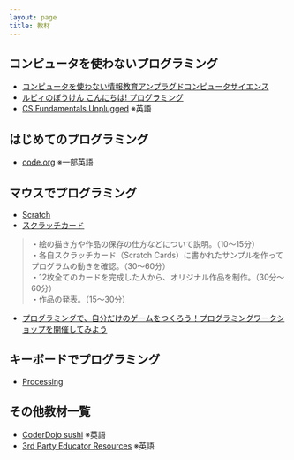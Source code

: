 ```yaml
---
layout: page
title: 教材
---
```


## コンピュータを使わないプログラミング

* [コンピュータを使わない情報教育アンプラグドコンピュータサイエンス](https://www.amazon.co.jp/dp/490401300X/)
* [ルビィのぼうけん こんにちは! プログラミング](https://www.amazon.co.jp/dp/4798143499/)
* [CS Fundamentals Unplugged](https://code.org/curriculum/unplugged) ※英語

## はじめてのプログラミング

* [code.org](https://code.org/) ※一部英語

## マウスでプログラミング

* [Scratch](https://scratch.mit.edu/)
* [スクラッチカード](http://etoys.jp/scratch/download.html)

> ・絵の描き方や作品の保存の仕方などについて説明。（10～15分）<br />
> ・各自スクラッチカード（Scratch Cards）に書かれたサンプルを作ってプログラムの動きを確認。（30～60分）<br />
> ・12枚全てのカードを完成した人から、オリジナル作品を制作。（30分～60分）<br />
> ・作品の発表。（15～30分）

* [プログラミングで、自分だけのゲームをつくろう！プログラミングワークショップを開催してみよう](http://www.canvas.ws/p-ws/guidance.html)


## キーボードでプログラミング

* [Processing](https://processing.org/)

## その他教材一覧

* [CoderDojo sushi](http://kata.coderdojo.com/wiki/Sushi) ※英語
* [3rd Party Educator Resources](https://code.org/educate/curriculum/3rd-party) ※英語

